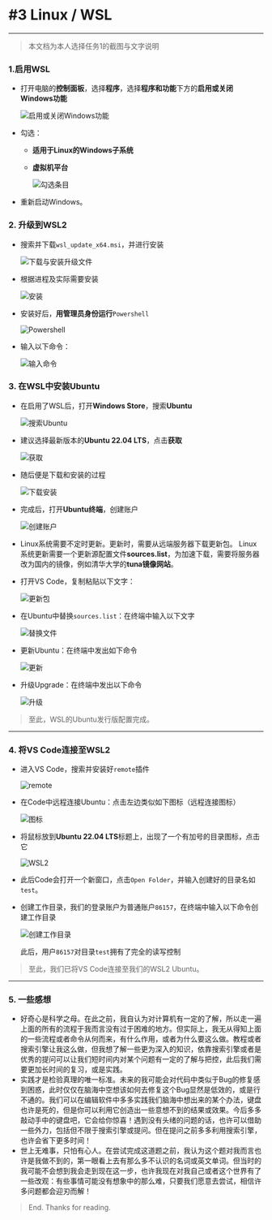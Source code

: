 # #3 Linux / WSL

---

> 本文档为本人选择任务1的截图与文字说明

### 1.启用WSL

- 打开电脑的**控制面板**，选择**程序**，选择**程序和功能**下方的**启用或关闭Windows功能**

  ![启用或关闭Windows功能](https://github.com/lq-quan/WSL-Screenshots/raw/main/1.png)

- 勾选：

  - **适用于Linux的Windows子系统**

  - **虚拟机平台**

    ![勾选条目](https://github.com/lq-quan/WSL-Screenshots/raw/main/2.png)

- 重新启动Windows。

### 2. 升级到WSL2

- 搜索并下载`wsl_update_x64.msi`，并进行安装

  ![下载与安装升级文件](https://github.com/lq-quan/WSL-Screenshots/raw/main/3.png)

- 根据进程及实际需要安装

  ![安装](https://github.com/lq-quan/WSL-Screenshots/raw/main/4.png)

- 安装好后，**用管理员身份运行**`Powershell`

  ![Powershell](https://github.com/lq-quan/WSL-Screenshots/raw/main/5.png)

- 输入以下命令：

  ![输入命令](https://github.com/lq-quan/WSL-Screenshots/raw/main/6.png)

### 3. 在WSL中安装Ubuntu

- 在启用了WSL后，打开**Windows Store**，搜索**Ubuntu**

  ![搜索Ubuntu](https://github.com/lq-quan/WSL-Screenshots/raw/main/7.png)

- 建议选择最新版本的**Ubuntu 22.04 LTS**，点击**获取**

  ![获取](https://github.com/lq-quan/WSL-Screenshots/raw/main/8.png)

- 随后便是下载和安装的过程

  ![下载安装](https://github.com/lq-quan/WSL-Screenshots/raw/main/9.png)

- 完成后，打开**Ubuntu终端**，创建账户

  ![创建账户](https://github.com/lq-quan/WSL-Screenshots/raw/main/10.png)

- Linux系统需要不定时更新。更新时，需要从远端服务器下载更新包。 Linux系统更新需要一个更新源配置文件**sources.list**，为加速下载，需要将服务器改为国内的镜像，例如清华大学的**tuna镜像网站**。

- 打开VS Code，复制粘贴以下文字：

  ![更新包](https://github.com/lq-quan/WSL-Screenshots/raw/main/11.png)

- 在Ubuntu中替换`sources.list`：在终端中输入以下文字

  ![替换文件](https://github.com/lq-quan/WSL-Screenshots/raw/main/12.png)

- 更新Ubuntu：在终端中发出如下命令

  ![更新](https://github.com/lq-quan/WSL-Screenshots/raw/main/13.png)

- 升级Upgrade：在终端中发出以下命令

  ![升级](https://github.com/lq-quan/WSL-Screenshots/raw/main/14.png)

> 至此，WSL的Ubuntu发行版配置完成。

---

### 4. 将VS Code连接至WSL2

- 进入VS Code，搜索并安装好`remote`插件

  ![remote](https://github.com/lq-quan/WSL-Screenshots/raw/main/15.png)

- 在Code中远程连接Ubuntu：点击左边类似如下图标（远程连接图标）

  ![图标](https://github.com/lq-quan/WSL-Screenshots/raw/main/16.png)

- 将鼠标放到**Ubuntu 22.04 LTS**标题上，出现了一个有加号的目录图标，点击它

  ![WSL2](https://github.com/lq-quan/WSL-Screenshots/raw/main/17.png)

- 此后Code会打开一个新窗口，点击`Open Folder`，并输入创建好的目录名如`test`。

- 创建工作目录，我们的登录账户为普通账户`86157`，在终端中输入以下命令创建工作目录

  ![创建工作目录](https://github.com/lq-quan/WSL-Screenshots/raw/main/18.png)

  此后，用户`86157`对目录`test`拥有了完全的读写控制

> 至此，我们已将VS Code连接至我们的WSL2 Ubuntu。

---

### 5. 一些感想

- 好奇心是科学之母。在此之前，我自认为对计算机有一定的了解，所以走一遍上面的所有的流程于我而言没有过于困难的地方。但实际上，我无从得知上面的一些流程或者命令从何而来，有什么作用，或者为什么要这么做。教程或者搜索引擎让我这么做，但我想了解一些更为深入的知识，依靠搜索引擎或者是优秀的提问可以让我们短时间内对某个问题有一定的了解与把控，此后我们需要更加长时间的复习，或是实践。
- 实践才是检验真理的唯一标准。未来的我可能会对代码中类似于Bug的修复感到困惑，此时仅仅在脑海中空想该如何去修复这个Bug显然是低效的，或是行不通的。我们可以在编辑软件中多多实践我们脑海中想出来的某个办法，键盘也许是死的，但是你可以利用它创造出一些意想不到的结果或效果。今后多多敲动手中的键盘吧，它会给你惊喜！遇到没有头绪的问题的话，也许可以借助一些外力，包括但不限于搜索引擎或提问。但在提问之前多多利用搜索引擎，也许会省下更多时间！
- 世上无难事，只怕有心人。在尝试完成这道题之前，我认为这个题对我而言也许是我做不到的，第一眼看上去有那么多不认识的名词或英文单词。但当时的我可能不会想到我会走到现在这一步，也许我现在对我自己或者这个世界有了一些改观：有些事情可能没有想象中的那么难，只要我们愿意去尝试，相信许多问题都会迎刃而解！

> End. Thanks for reading.